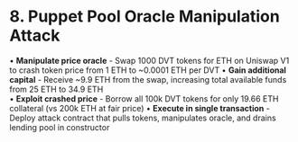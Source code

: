 # 8. Puppet Pool Oracle Manipulation Attack

• **Manipulate price oracle** - Swap 1000 DVT tokens for ETH on Uniswap V1 to crash token price from 1 ETH to ~0.0001 ETH per DVT
• **Gain additional capital** - Receive ~9.9 ETH from the swap, increasing total available funds from 25 ETH to 34.9 ETH  
• **Exploit crashed price** - Borrow all 100k DVT tokens for only 19.66 ETH collateral (vs 200k ETH at fair price)
• **Execute in single transaction** - Deploy attack contract that pulls tokens, manipulates oracle, and drains lending pool in constructor
